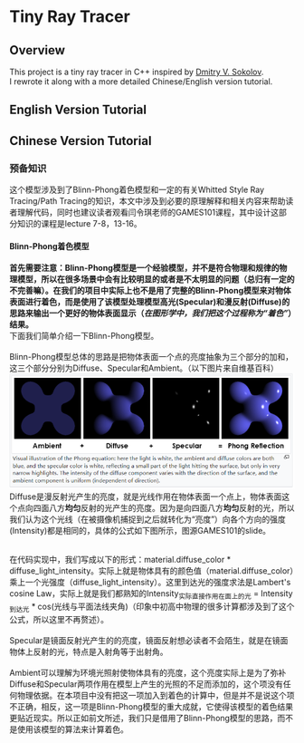 # Tiny Ray Tracer
## Overview
This project is a tiny ray tracer in C++ inspired by [Dmitry V. Sokolov](https://github.com/ssloy).<br>
I rewrote it along with a more detailed Chinese/English version tutorial.
## English Version Tutorial
## Chinese Version Tutorial
### 预备知识
这个模型涉及到了Blinn-Phong着色模型和一定的有关Whitted Style Ray Tracing/Path Tracing的知识，本文中涉及到必要的原理解释和相关内容来帮助读者理解代码，同时也建议读者观看闫令琪老师的GAMES101课程，其中设计这部分知识的课程是lecture 7-8，13-16。
#### Blinn-Phong着色模型
**首先需要注意：Blinn-Phong模型是一个经验模型，并不是符合物理和规律的物理模型，所以在很多场景中会有比较明显的或者是不太明显的问题（总归有一定的不完善嘛）。在我们的项目中实际上也不是用了完整的Blinn-Phong模型来对物体表面进行着色，而是使用了该模型处理模型高光(Specular)和漫反射(Diffuse)的思路来输出一个更好的物体表面显示（*在图形学中，我们把这个过程称为“着色”*）结果。**<br>
下面我们简单介绍一下Blinn-Phong模型。<br>
<br>
Blinn-Phong模型总体的思路是把物体表面一个点的亮度抽象为三个部分的加和，这三个部分分别为Diffuse、Specular和Ambient。（以下图片来自维基百科）<br>
![image](https://github.com/bryceyin13/tinyraytracer/blob/main/images/1.png)
<br>
Diffuse是漫反射光产生的亮度，就是光线作用在物体表面一个点上，物体表面这个点向四面八方**均匀**反射的光产生的亮度。因为是向四面八方**均匀**反射的光，所以我们认为这个光线（在被摄像机捕捉到之后就转化为“亮度”）向各个方向的强度(Intensity)都是相同的，具体的公式如下图所示，图源GAMES101的slide。<br>

<br>
在代码实现中，我们写成以下的形式：material.diffuse_color * diffuse_light_intensity。实际上就是物体具有的颜色值（material.diffuse_color）乘上一个光强度（diffuse_light_intensity）。这里到达光的强度求法是Lambert's cosine Law，实际上就是我们都熟知的Intensity<sub>实际直接作用在面上的光</sub> = Intensity<sub>到达光</sub> * cos(光线与平面法线夹角)（印象中初高中物理的很多计算都涉及到了这个公式，所以这里不再赘述）。<br>
<br>
Specular是镜面反射光产生的的亮度，镜面反射想必读者不会陌生，就是在镜面物体上反射的光，特点是入射角等于出射角。<br>
<br>
Ambient可以理解为环境光照射使物体具有的亮度，这个亮度实际上是为了弥补Diffuse和Specular两项作用在模型上产生的光照的不足而添加的，这个项没有任何物理依据。在本项目中没有把这一项加入到着色的计算中，但是并不是说这个项不正确，相反，这一项是Blinn-Phong模型的重大成就，它使得该模型的着色结果更贴近现实。所以正如前文所述，我们只是借用了Blinn-Phong模型的思路，而不是使用该模型的算法来计算着色。<br>
<br>
